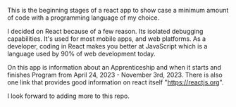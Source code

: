 This is the beginning stages of a react app to show case a minimum amount of code with a programming language of my choice.

I decided on React because of a few reason. Its isolated debugging capabilities. It's used for most mobile apps, and web platforms. As a developer, coding in React makes you better at JavaScript which is a language used by 90% of web development today.

On this app is information about an Apprenticeship and when it starts and finishes Program from April 24, 2023 - November 3rd, 2023. There is also one link that provides good information on react itself "https://reactjs.org".

I look forward to adding more to this repo. 
